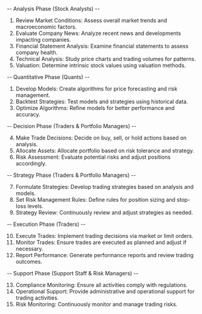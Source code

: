 -- Analysis Phase (Stock Analysts) --

1. Review Market Conditions: Assess overall market trends and macroeconomic factors.
2. Evaluate Company News: Analyze recent news and developments impacting companies.
3. Financial Statement Analysis: Examine financial statements to assess company health.
4. Technical Analysis: Study price charts and trading volumes for patterns.
5. Valuation: Determine intrinsic stock values using valuation methods.

-- Quantitative Phase (Quants) --

1. Develop Models: Create algorithms for price forecasting and risk management.
2. Backtest Strategies: Test models and strategies using historical data.
3. Optimize Algorithms: Refine models for better performance and accuracy.

-- Decision Phase (Traders & Portfolio Managers) --

4. Make Trade Decisions: Decide on buy, sell, or hold actions based on analysis.
5. Allocate Assets: Allocate portfolio based on risk tolerance and strategy.
6. Risk Assessment: Evaluate potential risks and adjust positions accordingly.

-- Strategy Phase (Traders & Portfolio Managers) --

7. Formulate Strategies: Develop trading strategies based on analysis and models.
8. Set Risk Management Rules: Define rules for position sizing and stop-loss levels.
9. Strategy Review: Continuously review and adjust strategies as needed.

-- Execution Phase (Traders) --

10. Execute Trades: Implement trading decisions via market or limit orders.
11. Monitor Trades: Ensure trades are executed as planned and adjust if necessary.
12. Report Performance: Generate performance reports and review trading outcomes.

-- Support Phase (Support Staff & Risk Managers) --

13. Compliance Monitoring: Ensure all activities comply with regulations.
14. Operational Support: Provide administrative and operational support for trading activities.
15. Risk Monitoring: Continuously monitor and manage trading risks.
